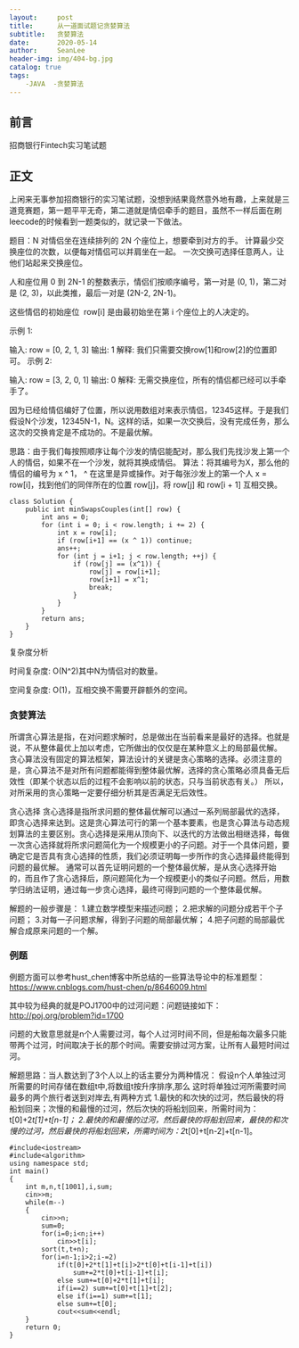 ```yaml
---
layout:     post
title:      从一道面试题记贪婪算法
subtitle:   贪婪算法
date:       2020-05-14
author:     SeanLee
header-img: img/404-bg.jpg
catalog: true
tags:
    -JAVA  -贪婪算法
---
```



## 前言

招商银行Fintech实习笔试题


## 正文

上闲来无事参加招商银行的实习笔试题，没想到结果竟然意外地有趣，上来就是三道竞赛题，第一题平平无奇，第二道就是情侣牵手的题目，虽然不一样后面在刷leecode的时候看到一题类似的，就记录一下做法。

题目：N 对情侣坐在连续排列的 2N 个座位上，想要牵到对方的手。 计算最少交换座位的次数，以便每对情侣可以并肩坐在一起。 一次交换可选择任意两人，让他们站起来交换座位。

人和座位用 0 到 2N-1 的整数表示，情侣们按顺序编号，第一对是 (0, 1)，第二对是 (2, 3)，以此类推，最后一对是 (2N-2, 2N-1)。

这些情侣的初始座位  row[i] 是由最初始坐在第 i 个座位上的人决定的。

示例 1:

输入: row = [0, 2, 1, 3]
输出: 1
解释: 我们只需要交换row[1]和row[2]的位置即可。
示例 2:

输入: row = [3, 2, 0, 1]
输出: 0
解释: 无需交换座位，所有的情侣都已经可以手牵手了。

因为已经给情侣编好了位置，所以说用数组对来表示情侣，12345这样。于是我们假设N个沙发，12345N-1，N。这样的话，如果一次交换后，没有完成任务，那么这次的交换肯定是不成功的。不是最优解。

思路：由于我们每按照顺序让每个沙发的情侣能配对，那么我们先找沙发上第一个人的情侣，如果不在一个沙发，就将其换成情侣。
算法：将其编号为X，那么他的情侣的编号为 x ^ 1， ^ 在这里是异或操作。对于每张沙发上的第一个人 x = row[i]，找到他们的同伴所在的位置 row[j]，将 row[j] 和 row[i + 1] 互相交换。

```objc
class Solution {
    public int minSwapsCouples(int[] row) {
        int ans = 0;
        for (int i = 0; i < row.length; i += 2) {
            int x = row[i];
            if (row[i+1] == (x ^ 1)) continue;
            ans++;
            for (int j = i+1; j < row.length; ++j) {
                if (row[j] == (x^1)) {
                    row[j] = row[i+1];
                    row[i+1] = x^1;
                    break;
                }
            }
        }
        return ans;
    }
}
```
复杂度分析

时间复杂度: O(N^2)其中N为情侣对的数量。

空间复杂度: O(1)，互相交换不需要开辟额外的空间。


### 贪婪算法

所谓贪心算法是指，在对问题求解时，总是做出在当前看来是最好的选择。也就是说，不从整体最优上加以考虑，它所做出的仅仅是在某种意义上的局部最优解。
贪心算法没有固定的算法框架，算法设计的关键是贪心策略的选择。必须注意的是，贪心算法不是对所有问题都能得到整体最优解，选择的贪心策略必须具备无后效性（即某个状态以后的过程不会影响以前的状态，只与当前状态有关。）
所以，对所采用的贪心策略一定要仔细分析其是否满足无后效性。

贪心选择
贪心选择是指所求问题的整体最优解可以通过一系列局部最优的选择，即贪心选择来达到。这是贪心算法可行的第一个基本要素，也是贪心算法与动态规划算法的主要区别。贪心选择是采用从顶向下、以迭代的方法做出相继选择，每做一次贪心选择就将所求问题简化为一个规模更小的子问题。对于一个具体问题，要确定它是否具有贪心选择的性质，我们必须证明每一步所作的贪心选择最终能得到问题的最优解。 通常可以首先证明问题的一个整体最优解，是从贪心选择开始的，而且作了贪心选择后，原问题简化为一个规模更小的类似子问题。然后，用数学归纳法证明，通过每一步贪心选择，最终可得到问题的一个整体最优解。

解题的一般步骤是：
1.建立数学模型来描述问题；
2.把求解的问题分成若干个子问题；
3.对每一子问题求解，得到子问题的局部最优解；
4.把子问题的局部最优解合成原来问题的一个解。


### 例题

例题方面可以参考hust_chen博客中所总结的一些算法导论中的标准题型：https://www.cnblogs.com/hust-chen/p/8646009.html

其中较为经典的就是POJ1700中的过河问题：问题链接如下：http://poj.org/problem?id=1700

问题的大致意思就是n个人需要过河，每个人过河时间不同，但是船每次最多只能带两个过河，时间取决于长的那个时间。需要安排过河方案，让所有人最短时间过河。


解题思路：当人数达到了3个人以上的话主要分为两种情况：
假设n个人单独过河所需要的时间存储在数组t中,将数组t按升序排序,那么 这时将单独过河所需要时间最多的两个旅行者送到对岸去,有两种方式
1.最快的和次快的过河，然后最快的将船划回来；次慢的和最慢的过河，然后次快的将船划回来，所需时间为：t[0]+2*t[1]+t[n-1]；
2.最快的和最慢的过河，然后最快的将船划回来，最快的和次慢的过河，然后最快的将船划回来，所需时间为：2*t[0]+t[n-2]+t[n-1]。


```objc
#include<iostream>
#include<algorithm>
using namespace std;
int main()
{
    int m,n,t[1001],i,sum;
    cin>>m;
    while(m--)
    {
        cin>>n;
        sum=0;
        for(i=0;i<n;i++)
            cin>>t[i];
        sort(t,t+n);
        for(i=n-1;i>2;i-=2)
            if(t[0]+2*t[1]+t[i]>2*t[0]+t[i-1]+t[i])
                sum+=2*t[0]+t[i-1]+t[i];
            else sum+=t[0]+2*t[1]+t[i];
            if(i==2) sum+=t[0]+t[1]+t[2];
            else if(i==1) sum+=t[1];
            else sum+=t[0];
            cout<<sum<<endl;
    }
    return 0;
}
```


